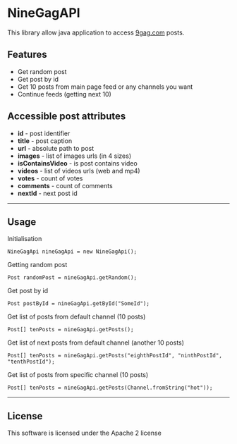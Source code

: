 NineGagAPI
===================

This library allow java application to access [9gag.com](http://9gag.com) posts. 

Features
--------
 - Get random post
 - Get post by id
 - Get 10 posts from main page feed or any channels you want
 - Continue feeds (getting next 10)

Accessible post attributes
--------------------------

 - **id** - post identifier
 - **title** - post caption
 - **url** - absolute path to post
 - **images** - list of images urls (in 4 sizes)
 - **isContainsVideo** - is post contains video
 - **videos** - list of videos urls (web and mp4)
 - **votes** - count of votes
 - **comments** - count of comments
 - **nextId** - next post id

-------

## Usage

Initialisation
```
NineGagApi nineGagApi = new NineGagApi();
```

Getting random post
```
Post randomPost = nineGagApi.getRandom();
```

Get post by id
```
Post postById = nineGagApi.getById("SomeId");
```

Get list of posts from default channel (10 posts)
```
Post[] tenPosts = nineGagApi.getPosts();
```

Get list of next posts from default channel (another 10 posts)
```
Post[] tenPosts = nineGagApi.getPosts("eighthPostId", "ninthPostId", "tenthPostId");
```

Get list of posts from specific channel (10 posts)
```
Post[] tenPosts = nineGagApi.getPosts(Channel.fromString("hot"));
```

------
## License
This software is licensed under the Apache 2 license